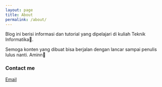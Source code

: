 ```yaml
---
layout: page
title: About
permalink: /about/
---
```


Blog ini berisi informasi dan tutorial yang dipelajari di kuliah Teknik Informatika🤟.

Semoga konten yang dibuat bisa berjalan dengan lancar sampai penulis lulus nanti. Aminn🙏

### Contact me

[Email](mailto:mchevro19@gmail.com)
